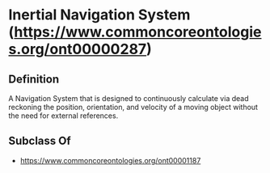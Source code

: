# Inertial Navigation System (https://www.commoncoreontologies.org/ont00000287)

## Definition
A Navigation System that is designed to continuously calculate via dead reckoning the position, orientation, and velocity of a moving object without the need for external references.

## Subclass Of
- https://www.commoncoreontologies.org/ont00001187

